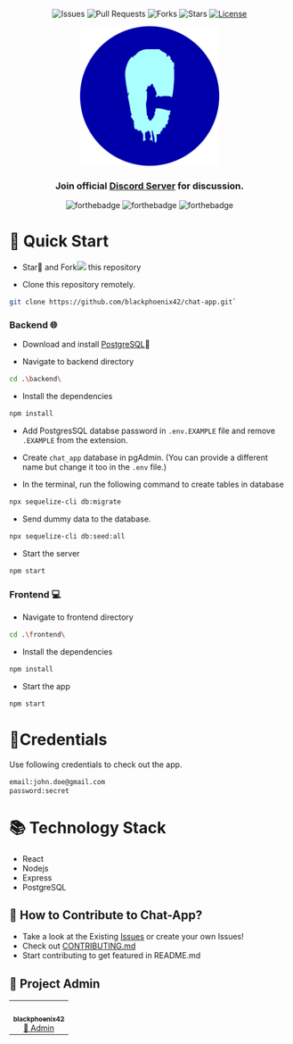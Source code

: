 <div align="center">

![Issues](https://img.shields.io/github/issues/blackphoenix42/chat-app)
![Pull Requests](https://img.shields.io/github/issues-pr/blackphoenix42/chat-app)
![Forks](https://img.shields.io/github/forks/blackphoenix42/chat-app)
![Stars](https://img.shields.io/github/stars/blackphoenix42/chat-app)
[![License](https://img.shields.io/github/license/blackphoenix42/chat-app)](https://github.com/blackphoenix42/chat-app/blob/master/LICENSE)

<img src="./frontend/public/logo512.png" width=250 height=250>

<h3>Join official <a href="https://discord.gg/mRUZEhD">Discord Server</a> for discussion.</h3>

![forthebadge](https://forthebadge.com/images/badges/contains-tasty-spaghetti-code.svg)
![forthebadge](https://forthebadge.com/images/badges/designed-in-ms-paint.svg)
![forthebadge](https://forthebadge.com/images/badges/it-works-why.svg)

</div>

# 🌱 Quick Start

- Star🌟 and Fork<img width="15px" src="https://img.icons8.com/doodle/48/000000/code-fork.png"/> this repository

- Clone this repository remotely.

```sh
git clone https://github.com/blackphoenix42/chat-app.git`
```

### Backend 🌐

- Download and install [PostgreSQL](https://www.postgresql.org/download/)🐘

- Navigate to backend directory

```sh
cd .\backend\
```

- Install the dependencies

```sh
npm install
```

- Add PostgresSQL databse password in `.env.EXAMPLE` file and remove `.EXAMPLE` from the extension.

- Create `chat_app` database in pgAdmin. (You can provide a different name but change it too in the `.env` file.)

- In the terminal, run the following command to create tables in database

```sh
npx sequelize-cli db:migrate
```

- Send dummy data to the database.

```sh
npx sequelize-cli db:seed:all
```

- Start the server

```sh
npm start
```

### Frontend 💻

- Navigate to frontend directory

```sh
cd .\frontend\
```

- Install the dependencies

```sh
npm install
```

- Start the app

```sh
npm start
```

<!-- <div align="center"><img width=25%" src="https://media.giphy.com/media/l41lUeeQfYfACcYjS/giphy.gif" ></div> -->

# 🔑Credentials

Use following credentials to check out the app.

```
email:john.doe@gmail.com
password:secret
```

# 📚 Technology Stack

- React
- Nodejs
- Express
- PostgreSQL

## 🚀 How to Contribute to Chat-App?

- Take a look at the Existing [Issues](https://github.com/blackphoenix42/chat-app/issues) or create your own Issues!
- Check out [CONTRIBUTING.md](./CONTRIBUTING.md)
- Start contributing to get featured in README.md

<!-- <div align="center"><img width="25%" src="https://media.giphy.com/media/mCRJDo24UvJMA/giphy.gif" ></div> -->

## 👾 Project Admin

<table>
	<tr>
		<td align="center">
			<a href="https://github.com/blackphoenix42">
				<img src="https://avatars.githubusercontent.com/u/22915654?v=4" width="100px" alt="" />
				<br /> <sub><b>blackphoenix42</b></sub>
			</a>
			<br /> <a href="https://github.com/blackphoenix42"> 
		👑 Admin
	    </a>
		</td>
	</tr>
</table>

<!-- ## 🌟 Contributors

<table>
	<tr>
		<td>
			contrib.rocks
			</a>
		</td>
	</tr>
</table> -->
